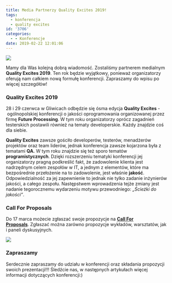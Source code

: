 ```yaml
---
title: Media Partnerzy Quality Excites 2019!
tags:
  - konferencja
  - quality excites
id: '3706'
categories:
  - - Konferencje
date: 2019-02-22 12:01:06
---
```


![](https://codecouple.pl/wp-content/uploads/2019/02/QE_logo_bk.png)

Mamy dla Was kolejną dobrą wiadomość. Zostaliśmy partnerem medialnym **Quality Excites 2019**. Ten rok będzie wyjątkowy, ponieważ organizatorzy oferują nam całkiem nową formułę konferencji. Zapraszamy do wpisu po więcej szczegółów!
<!-- more -->
### Quality Excites 2019

28 i 29 czerwca w Gliwicach odbędzie się ósma edycja **Quality Excites** \- ogólnopolskiej konferencji o jakości oprogramowania organizowanej przez firmę **Future Processing**. W tym roku organizatorzy oprócz zagadnień testerskich postawili również na tematy developerskie. Każdy znajdzie coś dla siebie.

**Quality Excites** zawsze gościło developerów, testerów, menadżerów projektów oraz team liderów, jednak konferencja zawsze kojarzona była z tematami **QA.** W tym roku znajdzie się też sporo tematów **programistycznych**. Dzięki rozszerzeniu tematyki konferencji jej organizatorzy pragną podkreślić fakt, że zadowolenie klienta jest nadrzędnym celem zespołów w IT, a jednym z elementów, które ma bezpośrednie przełożenie na to zadowolenie, jest właśnie **jakość**. Odpowiedzialność za jej zapewnienie to jednak nie tylko zadanie inżynierów jakości, a całego zespołu. Następstwem wprowadzenia tejże zmiany jest nadanie tegorocznemu wydarzeniu motywu przewodniego: _„Ścieżki do jakości”_.

### Call For Proposals

Do 17 marca możecie zgłaszać swoje propozycje na [**Call For Proposals**](https://www.qualityexcites.pl/en/). Zgłaszać można zarówno propozycje wykładów, warsztatów, jak i paneli dyskusyjnych.

![](https://codecouple.pl/wp-content/uploads/2019/02/1200_1200_zostan-prelegentem-1024x1024.jpg)

### Zapraszamy

Serdecznie zapraszamy do udziału w konferencji oraz składania propozycji swoich prezentacji!!! Śledźcie nas, w następnych artykułach więcej informacji dotyczących konferencji:)